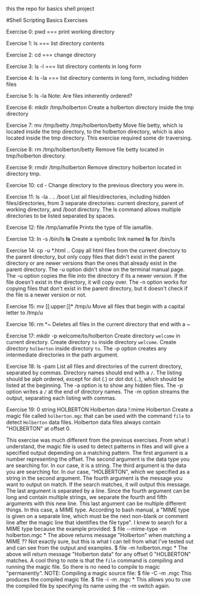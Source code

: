 this the repo for basics shell project

#Shell Scripting Basics Exercises

Exercise 0:
  pwd === print working directory

Exercise 1:
  ls === list directory contents

Exercise 2:
  cd === change directory

Exercise 3:
  ls -l === list directory contents in long form

Exercise 4:
  ls -la === list directory contents in long form, including hidden files

Exercise 5:
  ls -la
  Note: Are files inherently ordered?

Exercise 6:
  mkdir /tmp/holberton
  Create a holberton directory inside the tmp directory

Exercise 7:
  mv /tmp/betty /tmp/holberton/betty
  Move file betty, which is located inside the tmp directory, to the holberton directory, which is also located inside the tmp directory.
  This exercise required some dir traversing.

Exercise 8:
  rm /tmp/holberton/betty
  Remove file betty located in tmp/holberton directory.

Exercise 9:
  rmdir /tmp/holberton
  Remove directory holberton located in directory tmp.

Exercise 10:
  cd -
  Change directory to the previous directory you were in.

Exercise 11:
  ls -la . .. /boot
  List all files/directories, including hidden files/directories, from 3 separate directories: current directory, parent of working directory, and /boot directory.
  The ls command allows multiple directories to be listed separated by spaces.

Exercise 12:
  file /tmp/iamafile
  Prints the type of file iamafile.

Exercise 13:
  ln -s /bin/ls __ls__
  Create a symbolic link named __ls__ for /bin/ls

Exercise 14:
  cp -u *.html ..
  Copy all html files from the current directory to the parent directory, but only copy files that didn't exist in the parent directory or are newer versions than the ones that already exist in the parent directory.
  The -u option didn't show on the terminal manual page. The -u option copies the file into the directory if its a newer version. If the file doesn't exist in the directory, it will copy over.
  The -n option works for copying files that don't exist in the parent directory, but it doesn't check if the file is a newer version or not.

Exercise 15:
  mv [[:upper:]]* /tmp/u
  Move all files that begin with a capital letter to /tmp/u

Exercise 16:
  rm *~
  Deletes all files in the current directory that end with a ~

Exercise 17:
  mkdir -p welcome/to/holberton
  Create directory `welcome` in current directory. Create directory `to` inside directory `welcome`. Create directory `holberton` inside directory `to`.
  The -p option creates any intermediate directories in the path argument.

Exercise 18:
  ls -pam
  List all files and directories of the current directory, separated by commas. Directory names should end with a `/`. The listing should be alph ordered, except for dot (.) or dot dot (..), which should be listed at the beginning.
  The -a option is to show any hidden files.
  The -p option writes a `/` at the end of directory names.
  The -m option streams the output, separating each listing with commas.

Exercise 19:
  0 string HOLBERTON Holberton data
  !:mime Holberton
  Create a magic file called `holberton.mgc` that can be used with the command `file` to detect `Holberton` data files. Holberton data files always contain "HOLBERTON" at offset 0.

  This exercise was much different from the previous exercises. From what I understand, the magic file is used to detect patterns in files and will give a specified output depending on a matching pattern.
  The first argument is a number representing the offset.
  The second argument is the data type you are searching for. In our case, it is a string.
  The third argument is the data you are searching for. In our case, "HOLBERTON", which we specified as a string in the second argument.
  The fourth argument is the message you want to output on match. If the search matches, it will output this message.
  The last argument is separated by a line. Since the fourth argument can be long and contain multiple strings, we separate the fourth and fifth arguments with this new line. This last argument can be multiple different things. In this case, a MIME type.
  According to bash manual, a "MIME type is given on a separate line, which must be the next non-blank or comment line after the magic line that identifies the file type".
  I knew to search for a MIME type because the example provided:
  $ file --mime-type -m holberton.mgc *
  The above returns message "Holberton" when matching a MIME ?? Not exactly sure, but this is what I can tell from what I've tested out and can see from the output and examples.
  $ file -m holberton.mgc *
  The above will return message "Holberton data" for any offset 0 "HOLBERTON" matches.
  A cool thing to note is that the `file` command is compiling and running the magic file. So there is no need to compile to magic "permanently".
  NOTE: Compiling a magic source file:
  $ file -C -m <filename>.mgc
  This produces the compiled magic file.
  $ file -i -m <filename>.mgc *
  This allows you to use the compiled file by specifying its name using the -m switch again.
